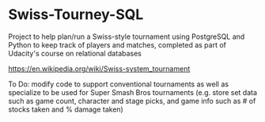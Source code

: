 # Swiss-Tourney-SQL
Project to help plan/run a Swiss-style tournament using PostgreSQL and Python to keep track of players and matches, completed as part of Udacity's course on relational databases

https://en.wikipedia.org/wiki/Swiss-system_tournament


To Do: modify code to support conventional tournaments as well as specialize to be used for Super Smash Bros tournaments (e.g. store set data such as game count, character and stage picks, and game info such as # of stocks taken and % damage taken)
